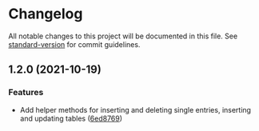 # Changelog

All notable changes to this project will be documented in this file. See [standard-version](https://github.com/conventional-changelog/standard-version) for commit guidelines.

## 1.2.0 (2021-10-19)


### Features

* Add helper methods for inserting and deleting single entries, inserting and updating tables ([6ed8769](https://github.com/bigbadweb/postgres-database-wrapper/commit/6ed87699f5d4bde1fe3decc02db874f84a10b542))
